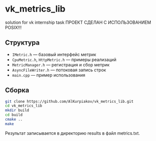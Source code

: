 # vk_metrics_lib
solution for vk internship task
ПРОЕКТ СДЕЛАН С ИСПОЛЬЗОВАНИЕМ POSIX!!!

## Структура

- `IMetric.h` — базовый интерфейс метрик
- `CpuMetric.h`, `HttpMetric.h` — примеры реализаций
- `MetricManager.h` — регистрация и сбор метрик
- `AsyncFileWriter.h` — потоковая запись строк
- `main.cpp` — пример использования

## Сборка

```bash
git clone https://github.com/AlKurpiakov/vk_metrics_lib.git
cd vk_metrics_lib
mkdir build
cd build
cmake ..
make
```
Результат записывается в директорию results в файл metrics.txt.
